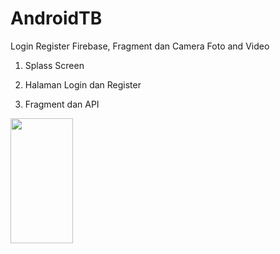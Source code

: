 # AndroidTB
Login Register Firebase, Fragment dan Camera Foto and Video

1. Splass Screen

2. Halaman Login dan Register

3. Fragment dan API

<img src="Login.jpg" width=100px height=200px>
